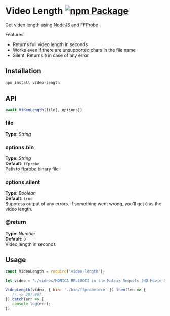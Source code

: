 # Video Length [![npm Package](https://img.shields.io/npm/v/video-length.svg)](https://www.npmjs.org/package/video-length)
Get video length using NodeJS and FFProbe


Features:
* Returns full video length in seconds
* Works even if there are unsupported chars in the file name
* Silent. Returns `0` in case of any error



## Installation
```bash
npm install video-length
```


## API

```javascript
await VideoLength(file[, options])
```

### file
**Type**: _String_


### options.bin
**Type**: _String_  
**Default**: `ffprobe`  
Path to [ffprobe](http://ffmpeg.org/download.html) binary file  


### options.silent
**Type**: _Boolean_  
**Default**: `true`  
Suppress output of any errors. If something went wrong, you'll get `0` as the video length.


### @return
**Type**: _Number_  
**Default**: `0`  
Video length in seconds



## Usage
```javascript
const VideoLength = require('video-length');

let video = './videos/MONICA BELLUCCI in the Matrix Sequels (HD Movie Scenes).mp4';

VideoLength(video, { bin: './bin/ffprobe.exe' }).then(len => {
   // => 307.967
}).catch(err => {
   console.log(err);
})

```

